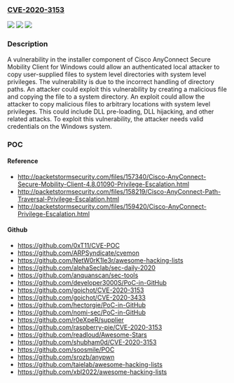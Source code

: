 ### [CVE-2020-3153](https://cve.mitre.org/cgi-bin/cvename.cgi?name=CVE-2020-3153)
![](https://img.shields.io/static/v1?label=Product&message=Cisco%20AnyConnect%20Secure%20Mobility%20Client%20&color=blue)
![](https://img.shields.io/static/v1?label=Version&message=n%2Fa&color=blue)
![](https://img.shields.io/static/v1?label=Vulnerability&message=CWE-427&color=brighgreen)

### Description

A vulnerability in the installer component of Cisco AnyConnect Secure Mobility Client for Windows could allow an authenticated local attacker to copy user-supplied files to system level directories with system level privileges. The vulnerability is due to the incorrect handling of directory paths. An attacker could exploit this vulnerability by creating a malicious file and copying the file to a system directory. An exploit could allow the attacker to copy malicious files to arbitrary locations with system level privileges. This could include DLL pre-loading, DLL hijacking, and other related attacks. To exploit this vulnerability, the attacker needs valid credentials on the Windows system.

### POC

#### Reference
- http://packetstormsecurity.com/files/157340/Cisco-AnyConnect-Secure-Mobility-Client-4.8.01090-Privilege-Escalation.html
- http://packetstormsecurity.com/files/158219/Cisco-AnyConnect-Path-Traversal-Privilege-Escalation.html
- http://packetstormsecurity.com/files/159420/Cisco-AnyConnect-Privilege-Escalation.html

#### Github
- https://github.com/0xT11/CVE-POC
- https://github.com/ARPSyndicate/cvemon
- https://github.com/NetW0rK1le3r/awesome-hacking-lists
- https://github.com/alphaSeclab/sec-daily-2020
- https://github.com/anquanscan/sec-tools
- https://github.com/developer3000S/PoC-in-GitHub
- https://github.com/goichot/CVE-2020-3153
- https://github.com/goichot/CVE-2020-3433
- https://github.com/hectorgie/PoC-in-GitHub
- https://github.com/nomi-sec/PoC-in-GitHub
- https://github.com/r0eXpeR/supplier
- https://github.com/raspberry-pie/CVE-2020-3153
- https://github.com/readloud/Awesome-Stars
- https://github.com/shubham0d/CVE-2020-3153
- https://github.com/soosmile/POC
- https://github.com/srozb/anypwn
- https://github.com/taielab/awesome-hacking-lists
- https://github.com/xbl2022/awesome-hacking-lists

